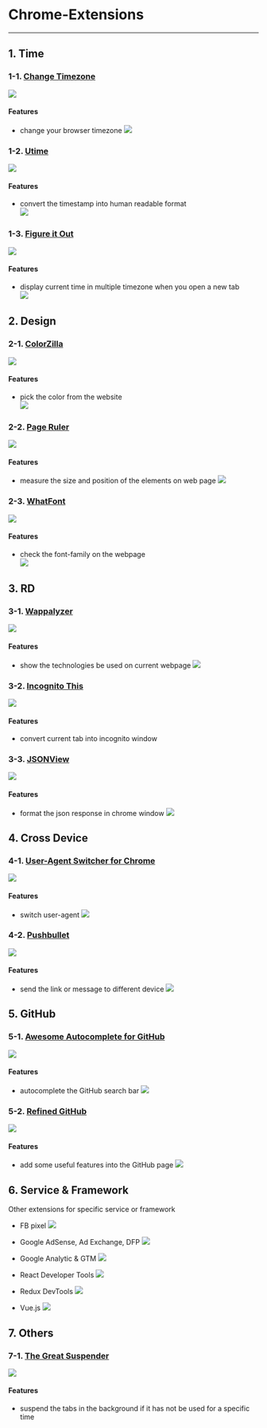 # Chrome-Extensions

---

## 1. Time

### 1-1. [Change Timezone](https://chrome.google.com/webstore/detail/change-timezone-time-shif/nbofeaabhknfdcpoddmfckpokmncimpj)

![](https://i.imgur.com/rKZ7l5c.png)

#### Features

- change your browser timezone
  ![](https://i.imgur.com/6NkBuue.png)

### 1-2. [Utime](https://chrome.google.com/webstore/detail/utime/kpcibgnngaaabebmcabmkocdokepdaki)

![](https://i.imgur.com/6Kzhfvk.png)

#### Features

- convert the timestamp into human readable format  
  ![](https://i.imgur.com/wTlBMLh.png)

### 1-3. [Figure it Out](https://chrome.google.com/webstore/detail/figure-it-out/lialghmkggocekkpjbnoacohodmckfke)

![](https://i.imgur.com/AkwecxA.png)

#### Features

- display current time in multiple timezone when you open a new tab  
  ![](https://i.imgur.com/bfsGxuU.png)

## 2. Design

### 2-1. [ColorZilla](https://chrome.google.com/webstore/detail/colorzilla/bhlhnicpbhignbdhedgjhgdocnmhomnp)

![](https://i.imgur.com/PUVTHjv.png)

#### Features

- pick the color from the website  
  ![](https://i.imgur.com/S9fxYhs.png)

### 2-2. [Page Ruler](https://chrome.google.com/webstore/detail/page-ruler/emliamioobfffbgcfdchabfibonehkme)

![](https://i.imgur.com/N9gmN7G.png)

#### Features

- measure the size and position of the elements on web page
  ![](https://i.imgur.com/PAro1Y0.png)

### 2-3. [WhatFont](https://chrome.google.com/webstore/detail/whatfont/jabopobgcpjmedljpbcaablpmlmfcogm)

![](https://i.imgur.com/AQAWZ0F.png)

#### Features

- check the font-family on the webpage  
  ![](https://i.imgur.com/jsnqidT.png)

## 3. RD

### 3-1. [Wappalyzer](https://chrome.google.com/webstore/detail/wappalyzer/gppongmhjkpfnbhagpmjfkannfbllamg)

![](https://i.imgur.com/zcj6oNc.png)

#### Features

- show the technologies be used on current webpage
  ![](https://i.imgur.com/vfjnczk.png)

### 3-2. [Incognito This](https://chrome.google.com/webstore/detail/incognito-this/aglfgiceepbeffbpmlohbdnhmliojinm)

![](https://i.imgur.com/7HkzMkf.png)

#### Features

- convert current tab into incognito window

### 3-3. [JSONView](https://chrome.google.com/webstore/detail/jsonview/chklaanhfefbnpoihckbnefhakgolnmc)

![](https://i.imgur.com/BcBaGTj.png)

#### Features

- format the json response in chrome window
  ![](https://i.imgur.com/kVxMN6u.png)

## 4. Cross Device

### 4-1. [User-Agent Switcher for Chrome](https://chrome.google.com/webstore/detail/user-agent-switcher-for-c/djflhoibgkdhkhhcedjiklpkjnoahfmg)

![](https://i.imgur.com/PmECcQl.png)

#### Features

- switch user-agent
  ![](https://i.imgur.com/LV9YzRn.png)

### 4-2. [Pushbullet](https://chrome.google.com/webstore/detail/pushbullet/chlffgpmiacpedhhbkiomidkjlcfhogd)

![](https://i.imgur.com/evUeJpH.png)

#### Features

- send the link or message to different device
  ![](https://i.imgur.com/O6DUPl0.png)

## 5. GitHub

### 5-1. [Awesome Autocomplete for GitHub](https://chrome.google.com/webstore/detail/awesome-autocomplete-for/djkfdjpoelphhdclfjhnffmnlnoknfnd)

![](https://i.imgur.com/rSWpum9.png)

#### Features

- autocomplete the GitHub search bar
  ![](https://i.imgur.com/mREigY2.png)

### 5-2. [Refined GitHub](https://chrome.google.com/webstore/detail/refined-github/hlepfoohegkhhmjieoechaddaejaokhf)

![](https://i.imgur.com/xYHFF9o.png)

#### Features

- add some useful features into the GitHub page
  ![](https://i.imgur.com/xDp6gUp.png)

## 6. Service & Framework

Other extensions for specific service or framework

- FB pixel
  ![](https://i.imgur.com/dymFcDu.png)

- Google AdSense, Ad Exchange, DFP
  ![](https://i.imgur.com/xt5rWbN.png)

- Google Analytic & GTM
  ![](https://i.imgur.com/IgURe50.png)

- React Developer Tools
  ![](https://i.imgur.com/swTBAj8.png)

- Redux DevTools
  ![](https://i.imgur.com/VxZs0DZ.png)

- Vue.js
  ![](https://i.imgur.com/VR88mct.png)

## 7. Others

### 7-1. [The Great Suspender](https://chrome.google.com/webstore/detail/the-great-suspender/klbibkeccnjlkjkiokjodocebajanakg)

![](https://i.imgur.com/PJoJO2g.png)

#### Features

- suspend the tabs in the background if it has not be used for a specific time
